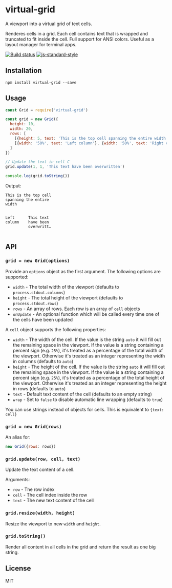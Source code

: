 # virtual-grid

A viewport into a virtual grid of text cells.

Renderes cells in a grid. Each cell contains text that is wrapped and
truncated to fit inside the cell. Full support for ANSI colors. Useful
as a layout manager for terminal apps.

[![Build status](https://travis-ci.org/watson/virtual-grid.svg?branch=master)](https://travis-ci.org/watson/virtual-grid)
[![js-standard-style](https://img.shields.io/badge/code%20style-standard-brightgreen.svg?style=flat)](https://github.com/feross/standard)

## Installation

```
npm install virtual-grid --save
```

## Usage

```js
const Grid = require('virtual-grid')

const grid = new Grid({
  height: 10,
  width: 20,
  rows: [
    [{height: 5, text: 'This is the top cell spanning the entire width'}],
    [{width: '50%', text: 'Left column'}, {width: '50%', text: 'Right column'}]
  ]
})

// Update the text in cell C
grid.update(1, 1, 'This text have been overwritten')

console.log(grid.toString())
```

Output:

```
This is the top cell
spanning the entire
width


Left      This text
column    have been
          overwritt…


```

## API

### `grid = new Grid(options)`

Provide an `options` object as the first argument. The following options
are supported:

- `width` - The total width of the viewport (defaults to
  `process.stdout.columns`)
- `height` - The total height of the viewport (defaults to
  `process.stdout.rows`)
- `rows` - An array of rows. Each row is an array of `cell` objects
- `onUpdate` - An optional function which will be called every time one
  of the cells have been updated

A `cell` object supports the following properties:

- `width` - The width of the cell. If the value is the string `auto` it
  will fill out the remaining space in the viewport. If the value is a
  string containing a percent sign (e.g. `25%`), it's treated as a
  percentage of the total width of the viewport. Otherwise it's treated
  as an integer representing the width in columns (defaults to `auto`)
- `height` - The height of the cell. If the value is the string `auto`
  it will fill out the remaining space in the viewport. If the value is
  a string containing a percent sign (e.g. `25%`), it's treated as a
  percentage of the total height of the viewport. Otherwise it's treated
  as an integer representing the height in rows (defaults to `auto`)
- `text` - Default text content of the cell (defaults to an empty
  string)
- `wrap` - Set to `false` to disable automatic line wrapping (defaults
  to `true`)

You can use strings instead of objects for cells. This is equivalent to
`{text: cell}`

### `grid = new Grid(rows)`

An alias for:

```js
new Grid({rows: rows})
```

### `grid.update(row, cell, text)`

Update the text content of a cell.

Arguments:

- `row` - The row index
- `cell` - The cell index inside the row
- `text` - The new text content of the cell

### `grid.resize(width, height)`

Resize the viewport to new `width` and `height`.

### `grid.toString()`

Render all content in all cells in the grid and return the result as one
big string.

## License

MIT
